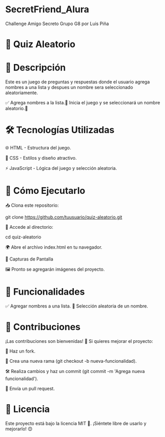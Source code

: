 # SecretFriend_Alura
Challenge Amigo Secreto Grupo G8 por Luis Piña

# 🎯 Quiz Aleatorio

# 📌 Descripción

Este es un juego de preguntas y respuestas donde el usuario agrega nombres a una lista y despues un nombre sera seleccionado aleatoriamente.

✅ Agrega nombres a la lista.🎲 Inicia el juego y se seleccionará un nombre aleatorio.🤔 

# 🛠️ Tecnologías Utilizadas

🌐 HTML - Estructura del juego.

🎨 CSS - Estilos y diseño atractivo.

⚡ JavaScript - Lógica del juego y selección aleatoria.

# 🚀 Cómo Ejecutarlo

📥 Clona este repositorio:

git clone https://github.com/tuusuario/quiz-aleatorio.git

📂 Accede al directorio:

cd quiz-aleatorio

🌍 Abre el archivo index.html en tu navegador.

📸 Capturas de Pantalla

🖼️ Pronto se agregarán imágenes del proyecto.

# 📌 Funcionalidades

✅ Agregar nombres a una lista.
🎲 Selección aleatoria de un nombre.

# 🤝 Contribuciones

¡Las contribuciones son bienvenidas! 🎉
Si quieres mejorar el proyecto:

🍴 Haz un fork.

🌿 Crea una nueva rama (git checkout -b nueva-funcionalidad).

🛠️ Realiza cambios y haz un commit (git commit -m 'Agrega nueva funcionalidad').

🚀 Envía un pull request.

# 📄 Licencia

Este proyecto está bajo la licencia MIT 📜. ¡Siéntete libre de usarlo y mejorarlo! 😊
